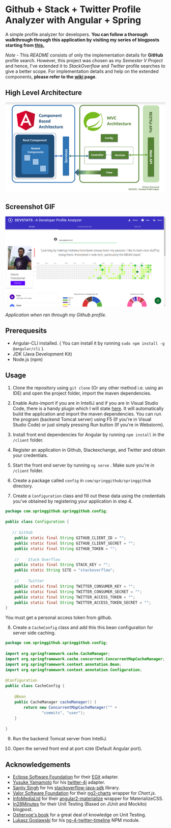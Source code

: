 # Github + Stack + Twitter Profile Analyzer with Angular + Spring

A simple profile analyzer for developers. **You can follow a thorough walkthrough through this application by visiting my series of blogposts starting from [this.](https://dasunpubudu.wordpress.com/2018/01/13/creating-a-github-profile-analyzer-with-spring-boot-angular-part-i-introduction/)**

*Note* - This *README* consists of only the implementation details for **GitHub** profile search. However, this project was chosen as my *Semester V Project* and hence, I've extended it to *StackOverflow* and *Twitter* profile searches to give a better scope. For implementation details and help on the extended components, **please refer to the [wiki](https://github.com/dasunpubudumal/spring-github-repo/wiki) page**.

## High Level Architecture

![Application Screenshot](doc/Capture.PNG)


## Screenshot GIF

![Application Screenshot](doc/preview_4.gif)


_Application when ran through my Github profile_.

## Prerequesits

* Angular-CLI installed. ( You can install it by running ``sudo npm install -g @angular/cli`` ).
* JDK (Java Development Kit)
* Node.js  (npm)

## Usage

1. Clone the repository using `git clone` (Or any other method i.e. using an IDE) and open the project folder, import the maven dependencies.
2. Enable Auto-import if you are in IntelliJ and if you are in Visual Studio Code, there is a handy plugin which I will state [here](https://marketplace.visualstudio.com/items?itemName=georgewfraser.vscode-javac). It will automatically build the application and import the maven dependencies. You can run the program (backend Tomcat server) using F5 (If you're in Visual Studio Code) or just simply pressing Run button (If you're in Webstorm).
3. Install front end dependencies for Angular by running `npm install` in the `/client` folder.
4. Register an application in Github, Stackexchange, and Twitter and obtain your credentials.

5. Start the front end server by running `ng serve` . Make sure you're in `/client` folder.

6. Create a package called `config` in `com/springgithub/springgithub` directory.

7. Create a `Configuration` class and fill out these data using the credentials you've obtained by registering your application in step 4.

```java
package com.springgithub.springgithub.config;

public class Configuration {
   
   // Github
    public static final String GITHUB_CLIENT_ID = "";
    public static final String GITHUB_CLIENT_SECRET = "";
    public static final String GITHUB_TOKEN = "";
    
    //    Stack Overflow
    public static final String STACK_KEY = "";
    public static String SITE = "stackoverflow";
    
    //    Twitter
    public static final String TWITTER_CONSUMER_KEY = "";
    public static final String TWITTER_CONSUMER_SECRET = "";
    public static final String TWITTER_ACCESS_TOKEN = "";
    public static final String TWITTER_ACCESS_TOKEN_SECRET = "";
}

```
You must get a personal access token from github.

8. Create a `CacheConfig` class and add this this bean configuration for server side caching.

```java
package com.springgithub.springgithub.config;

import org.springframework.cache.CacheManager;
import org.springframework.cache.concurrent.ConcurrentMapCacheManager;
import org.springframework.context.annotation.Bean;
import org.springframework.context.annotation.Configuration;

@Configuration
public class CacheConfig {

    @Bean
    public CacheManager cacheManager() {
        return new ConcurrentMapCacheManager("" +
                "commits", "user");
    }

}

```


9. Run the backend Tomcat server from IntelliJ.

10. Open the served front end at port `4200` (Default Angular port).


## Acknowledgements

* [Eclipse Software Foundation](http://www.eclipse.org/org/) for their [EGit](https://github.com/eclipse/egit-github/tree/master/org.eclipse.egit.github.core) adapter.
* [Yusuke Yamamoto](https://github.com/yusuke) for his [twitter-4j](https://github.com/yusuke/twitter4j) adapter.
* [Sanjiv Singh](https://github.com/sanjivsingh) for his [stackoverflow-java-sdk](https://github.com/sanjivsingh/stackoverflow-java-sdk) library.
* [Valor Software Foundation](https://valor-software.com/ng2-charts/) for their [ng2-charts](https://github.com/valor-software/ng2-charts) wrapper for _Chart.js_.
* [InfoMediaLtd](https://github.com/InfomediaLtd) for their [angular2-materialize](https://github.com/InfomediaLtd/angular2-materialize) wrapper for MaterializeCSS. 
* [In28Minutes](http://www.springboottutorial.com/unit-testing-for-spring-boot-rest-services) for their Unit Testing (Based on JUnit and Mockito) blogpost. 
* [Oshervoe's book](https://www.goodreads.com/book/show/6487349-the-art-of-unit-testing) for a great deal of knowledge on Unit Testing.
* [Lukasz Goslawski](https://github.com/lokers) for his [ng-4-twitter-timeline](https://www.npmjs.com/package/ng4-twitter-timeline) NPM module.



